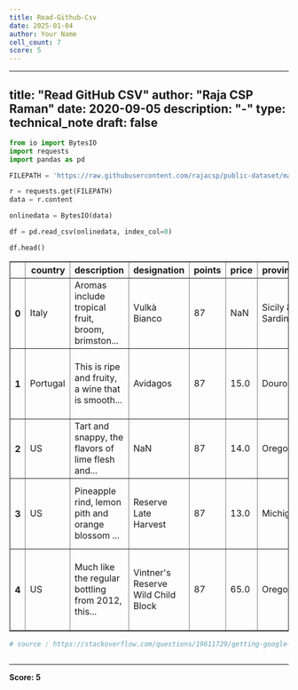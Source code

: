 ```yaml
---
title: Read-Github-Csv
date: 2025-01-04
author: Your Name
cell_count: 7
score: 5
---
```


---
title: "Read GitHub CSV"
author: "Raja CSP Raman"
date: 2020-09-05
description: "-"
type: technical_note
draft: false
---

```python
from io import BytesIO
import requests
import pandas as pd
```


```python
FILEPATH = 'https://raw.githubusercontent.com/rajacsp/public-dataset/master/zynicide-wine-reviews/winemag-data-130k-v2.csv'

r = requests.get(FILEPATH)
data = r.content

onlinedata = BytesIO(data)
```


```python
df = pd.read_csv(onlinedata, index_col=0)
```


```python
df.head()
```




<div>
<style scoped>
    .dataframe tbody tr th:only-of-type {
        vertical-align: middle;
    }

    .dataframe tbody tr th {
        vertical-align: top;
    }

    .dataframe thead th {
        text-align: right;
    }
</style>
<table border="1" class="dataframe">
  <thead>
    <tr style="text-align: right;">
      <th></th>
      <th>country</th>
      <th>description</th>
      <th>designation</th>
      <th>points</th>
      <th>price</th>
      <th>province</th>
      <th>region_1</th>
      <th>region_2</th>
      <th>taster_name</th>
      <th>taster_twitter_handle</th>
      <th>title</th>
      <th>variety</th>
      <th>winery</th>
    </tr>
  </thead>
  <tbody>
    <tr>
      <th>0</th>
      <td>Italy</td>
      <td>Aromas include tropical fruit, broom, brimston...</td>
      <td>Vulkà Bianco</td>
      <td>87</td>
      <td>NaN</td>
      <td>Sicily &amp; Sardinia</td>
      <td>Etna</td>
      <td>NaN</td>
      <td>Kerin O’Keefe</td>
      <td>@kerinokeefe</td>
      <td>Nicosia 2013 Vulkà Bianco  (Etna)</td>
      <td>White Blend</td>
      <td>Nicosia</td>
    </tr>
    <tr>
      <th>1</th>
      <td>Portugal</td>
      <td>This is ripe and fruity, a wine that is smooth...</td>
      <td>Avidagos</td>
      <td>87</td>
      <td>15.0</td>
      <td>Douro</td>
      <td>NaN</td>
      <td>NaN</td>
      <td>Roger Voss</td>
      <td>@vossroger</td>
      <td>Quinta dos Avidagos 2011 Avidagos Red (Douro)</td>
      <td>Portuguese Red</td>
      <td>Quinta dos Avidagos</td>
    </tr>
    <tr>
      <th>2</th>
      <td>US</td>
      <td>Tart and snappy, the flavors of lime flesh and...</td>
      <td>NaN</td>
      <td>87</td>
      <td>14.0</td>
      <td>Oregon</td>
      <td>Willamette Valley</td>
      <td>Willamette Valley</td>
      <td>Paul Gregutt</td>
      <td>@paulgwine</td>
      <td>Rainstorm 2013 Pinot Gris (Willamette Valley)</td>
      <td>Pinot Gris</td>
      <td>Rainstorm</td>
    </tr>
    <tr>
      <th>3</th>
      <td>US</td>
      <td>Pineapple rind, lemon pith and orange blossom ...</td>
      <td>Reserve Late Harvest</td>
      <td>87</td>
      <td>13.0</td>
      <td>Michigan</td>
      <td>Lake Michigan Shore</td>
      <td>NaN</td>
      <td>Alexander Peartree</td>
      <td>NaN</td>
      <td>St. Julian 2013 Reserve Late Harvest Riesling ...</td>
      <td>Riesling</td>
      <td>St. Julian</td>
    </tr>
    <tr>
      <th>4</th>
      <td>US</td>
      <td>Much like the regular bottling from 2012, this...</td>
      <td>Vintner's Reserve Wild Child Block</td>
      <td>87</td>
      <td>65.0</td>
      <td>Oregon</td>
      <td>Willamette Valley</td>
      <td>Willamette Valley</td>
      <td>Paul Gregutt</td>
      <td>@paulgwine</td>
      <td>Sweet Cheeks 2012 Vintner's Reserve Wild Child...</td>
      <td>Pinot Noir</td>
      <td>Sweet Cheeks</td>
    </tr>
  </tbody>
</table>
</div>




```python
# source : https://stackoverflow.com/questions/19611729/getting-google-spreadsheet-csv-into-a-pandas-dataframe
```


```python

```


---
**Score: 5**